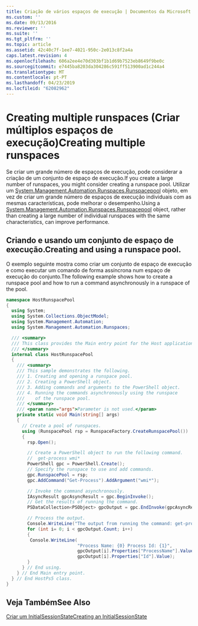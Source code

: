 ```yaml
---
title: Criação de vários espaços de execução | Documentos da Microsoft
ms.custom: ''
ms.date: 09/13/2016
ms.reviewer: ''
ms.suite: ''
ms.tgt_pltfrm: ''
ms.topic: article
ms.assetid: 42c40c7f-1ee7-4021-950c-2e013c8f2a4a
caps.latest.revision: 4
ms.openlocfilehash: 606a2ee4e70d303bf1b1d69b7523eb8649f9be0c
ms.sourcegitcommit: e7445ba8203da304286c591ff513900ad1c244a4
ms.translationtype: MT
ms.contentlocale: pt-PT
ms.lasthandoff: 04/23/2019
ms.locfileid: "62082962"
---
```

# <a name="creating-multiple-runspaces"></a><span data-ttu-id="60ee3-102">Creating multiple runspaces (Criar múltiplos espaços de execução)</span><span class="sxs-lookup"><span data-stu-id="60ee3-102">Creating multiple runspaces</span></span>

<span data-ttu-id="60ee3-103">Se criar um grande número de espaços de execução, pode considerar a criação de um conjunto de espaço de execução.</span><span class="sxs-lookup"><span data-stu-id="60ee3-103">If you create a large number of runspaces, you might consider creating a runspace pool.</span></span> <span data-ttu-id="60ee3-104">Utilizar um [System.Management.Automation.Runspaces.Runspacepool](/dotnet/api/System.Management.Automation.Runspaces.RunspacePool) objeto, em vez de criar um grande número de espaços de execução individuais com as mesmas características, pode melhorar o desempenho.</span><span class="sxs-lookup"><span data-stu-id="60ee3-104">Using a [System.Management.Automation.Runspaces.Runspacepool](/dotnet/api/System.Management.Automation.Runspaces.RunspacePool) object, rather than creating a large number of individual runspaces with the same characteristics, can improve performance.</span></span>

## <a name="creating-and-using-a-runspace-pool"></a><span data-ttu-id="60ee3-105">Criando e usando um conjunto de espaço de execução.</span><span class="sxs-lookup"><span data-stu-id="60ee3-105">Creating and using a runspace pool.</span></span>

 <span data-ttu-id="60ee3-106">O exemplo seguinte mostra como criar um conjunto de espaço de execução e como executar um comando de forma assíncrona num espaço de execução do conjunto.</span><span class="sxs-lookup"><span data-stu-id="60ee3-106">The following example shows how to create a runspace pool and how to run a command asynchronously in a runspace of the pool.</span></span>

```csharp
namespace HostRunspacePool
{
  using System;
  using System.Collections.ObjectModel;
  using System.Management.Automation;
  using System.Management.Automation.Runspaces;

  /// <summary>
  /// This class provides the Main entry point for the Host application.
  /// </summary>
  internal class HostRunspacePool
  {
    /// <summary>
    /// This sample demonstrates the following.
    /// 1. Creating and opening a runspace pool.
    /// 2. Creating a PowerShell object.
    /// 3. Adding commands and arguments to the PowerShell object.
    /// 4. Running the commands asynchronously using the runspace
    ///    of the runspace pool.
    /// </summary>
    /// <param name="args">Parameter is not used.</param>
    private static void Main(string[] args)
    {
      // Create a pool of runspaces.
      using (RunspacePool rsp = RunspaceFactory.CreateRunspacePool())
      {
        rsp.Open();

        // Create a PowerShell object to run the following command.
        //  get-process wmi*
        PowerShell gpc = PowerShell.Create();
        // Specify the runspace to use and add commands.
        gpc.RunspacePool = rsp;
        gpc.AddCommand("Get-Process").AddArgument("wmi*");

        // Invoke the command asynchronously.
        IAsyncResult gpcAsyncResult = gpc.BeginInvoke();
        // Get the results of running the command.
        PSDataCollection<PSObject> gpcOutput = gpc.EndInvoke(gpcAsyncResult);

        // Process the output.
        Console.WriteLine("The output from running the command: get-process wmi*");
        for (int i= 0; i < gpcOutput.Count; i++)
        {
         Console.WriteLine(
                           "Process Name: {0} Process Id: {1}",
                           gpcOutput[i].Properties["ProcessName"].Value,
                           gpcOutput[i].Properties["Id"].Value);
        }
      } // End using.
    } // End Main entry point.
  } // End HostPs5 class.
}
```

## <a name="see-also"></a><span data-ttu-id="60ee3-107">Veja Também</span><span class="sxs-lookup"><span data-stu-id="60ee3-107">See Also</span></span>

 [<span data-ttu-id="60ee3-108">Criar um InitialSessionState</span><span class="sxs-lookup"><span data-stu-id="60ee3-108">Creating an InitialSessionState</span></span>](./creating-an-initialsessionstate.md)
